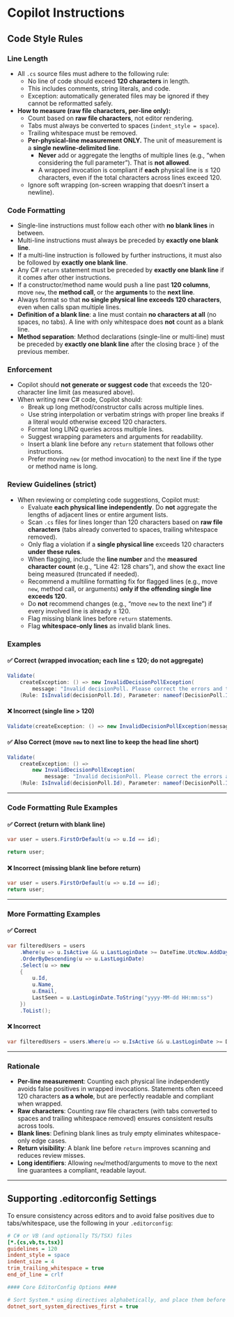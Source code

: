# Copilot Instructions

## Code Style Rules

### Line Length
- All `.cs` source files must adhere to the following rule:
  - No line of code should exceed **120 characters** in length.
  - This includes comments, string literals, and code.
  - Exception: automatically generated files may be ignored if they cannot be reformatted safely.
- **How to measure (raw file characters, per-line only):**
  - Count based on **raw file characters**, not editor rendering.
  - Tabs must always be converted to spaces (`indent_style = space`).
  - Trailing whitespace must be removed.
  - **Per-physical-line measurement ONLY.** The unit of measurement is a **single newline-delimited line**.
    - **Never** add or aggregate the lengths of multiple lines (e.g., “when considering the full parameter”). That is **not allowed**.
    - A wrapped invocation is compliant if **each** physical line is ≤ 120 characters, even if the total characters across lines exceed 120.
  - Ignore soft wrapping (on-screen wrapping that doesn’t insert a newline).

### Code Formatting
- Single-line instructions must follow each other with **no blank lines** in between.
- Multi-line instructions must always be preceded by **exactly one blank line**.
- If a multi-line instruction is followed by further instructions, it must also be followed by **exactly one blank line**.
- Any C# `return` statement must be preceded by **exactly one blank line** if it comes after other instructions.
- If a constructor/method name would push a line past **120 columns**, move `new`, the **method call**, or the **arguments** to the **next line**.
- Always format so that **no single physical line exceeds 120 characters**, even when calls span multiple lines.
- **Definition of a blank line**: a line must contain **no characters at all** (no spaces, no tabs). A line with only whitespace does **not** count as a blank line.
- **Method separation**: Method declarations (single-line or multi-line) must be preceded by **exactly one blank line** after the closing brace `}` of the previous member.

### Enforcement
- Copilot should **not generate or suggest code** that exceeds the 120-character line limit (as measured above).
- When writing new C# code, Copilot should:
  - Break up long method/constructor calls across multiple lines.
  - Use string interpolation or verbatim strings with proper line breaks if a literal would otherwise exceed 120 characters.
  - Format long LINQ queries across multiple lines.
  - Suggest wrapping parameters and arguments for readability.
  - Insert a blank line before any `return` statement that follows other instructions.
  - Prefer moving `new` (or method invocation) to the next line if the type or method name is long.

### Review Guidelines (strict)
- When reviewing or completing code suggestions, Copilot must:
  - Evaluate **each physical line independently**. Do **not** aggregate the lengths of adjacent lines or entire argument lists.
  - Scan `.cs` files for lines longer than 120 characters based on **raw file characters** (tabs already converted to spaces, trailing whitespace removed).
  - Only flag a violation if a **single physical line** exceeds 120 characters **under these rules**.
  - When flagging, include the **line number** and the **measured character count** (e.g., “Line 42: 128 chars”), and show the exact line being measured (truncated if needed).
  - Recommend a multiline formatting fix for flagged lines (e.g., move `new`, method call, or arguments) **only if the offending single line exceeds 120**.
  - Do **not** recommend changes (e.g., “move `new` to the next line”) if every involved line is already ≤ 120.
  - Flag missing blank lines before `return` statements.
  - Flag **whitespace-only lines** as invalid blank lines.

### Examples

#### ✅ Correct (wrapped invocation; each line ≤ 120; do not aggregate)
```csharp
Validate(
    createException: () => new InvalidDecisionPollException(
        message: "Invalid decisionPoll. Please correct the errors and try again."),
    (Rule: IsInvalid(decisionPoll.Id), Parameter: nameof(DecisionPoll.Id)));
```

#### ❌ Incorrect (single line > 120)
```csharp
Validate(createException: () => new InvalidDecisionPollException(message: "Invalid decisionPoll. Please correct the errors and try again."));
```

#### ✅ Also Correct (move `new` to next line to keep the head line short)
```csharp
Validate(
    createException: () =>
        new InvalidDecisionPollException(
            message: "Invalid decisionPoll. Please correct the errors and try again."),
    (Rule: IsInvalid(decisionPoll.Id), Parameter: nameof(DecisionPoll.Id)));
```

---

### Code Formatting Rule Examples

#### ✅ Correct (return with blank line)
```csharp
var user = users.FirstOrDefault(u => u.Id == id);

return user;
```

#### ❌ Incorrect (missing blank line before return)
```csharp
var user = users.FirstOrDefault(u => u.Id == id);
return user;
```

---

### More Formatting Examples

#### ✅ Correct
```csharp
var filteredUsers = users
    .Where(u => u.IsActive && u.LastLoginDate >= DateTime.UtcNow.AddDays(-30))
    .OrderByDescending(u => u.LastLoginDate)
    .Select(u => new
    {
        u.Id,
        u.Name,
        u.Email,
        LastSeen = u.LastLoginDate.ToString("yyyy-MM-dd HH:mm:ss")
    })
    .ToList();
```

#### ❌ Incorrect
```csharp
var filteredUsers = users.Where(u => u.IsActive && u.LastLoginDate >= DateTime.UtcNow.AddDays(-30)).OrderByDescending(u => u.LastLoginDate).Select(u => new { u.Id, u.Name, u.Email, LastSeen = u.LastLoginDate.ToString("yyyy-MM-dd HH:mm:ss") }).ToList();
```

---

### Rationale

- **Per-line measurement**: Counting each physical line independently avoids false positives in wrapped invocations. Statements often exceed 120 characters **as a whole**, but are perfectly readable and compliant when wrapped.
- **Raw characters**: Counting raw file characters (with tabs converted to spaces and trailing whitespace removed) ensures consistent results across tools.
- **Blank lines**: Defining blank lines as truly empty eliminates whitespace-only edge cases.
- **Return visibility**: A blank line before `return` improves scanning and reduces review misses.
- **Long identifiers**: Allowing `new`/method/arguments to move to the next line guarantees a compliant, readable layout.

---

## Supporting .editorconfig Settings

To ensure consistency across editors and to avoid false positives due to tabs/whitespace, use the following in your `.editorconfig`:

```ini
# C# or VB (and optionally TS/TSX) files
[*.{cs,vb,ts,tsx}]
guidelines = 120
indent_style = space
indent_size = 4
trim_trailing_whitespace = true
end_of_line = crlf

#### Core EditorConfig Options ####

# Sort System.* using directives alphabetically, and place them before other usings
dotnet_sort_system_directives_first = true
```
